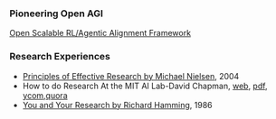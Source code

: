 ### Pioneering Open AGI
[Open Scalable RL/Agentic Alignment Framework](https://github.com/junwuxgi/Open-Scalable-RL-Agentic-Alignment-Algorithm-and-Framework)

### Research Experiences
- [Principles of Effective Research by Michael Nielsen](http://michaelnielsen.org/blog/principles-of-effective-research), 2004
- How to do Research At the MIT AI Lab-David Chapman, [web](http://lamp.cfar.umd.edu/restricted/Misc/MITLab/mit.research.how.to.html), [pdf](https://people.cs.umass.edu/~emery/misc/how-to.pdf), [ycom](https://news.ycombinator.com/item?id=8399587),[quora](https://www.quora.com/What-did-you-do-to-get-into-CSAIL-MIT-AI-lab-To-be-more-general-how-can-one-get-into-CSAIL)
- [You and Your Research by Richard Hamming](http://www.cs.virginia.edu/~robins/YouAndYourResearch.html), 1986
